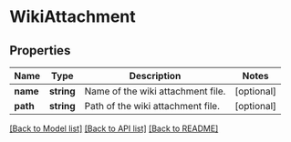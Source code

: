 # WikiAttachment

## Properties
Name | Type | Description | Notes
------------ | ------------- | ------------- | -------------
**name** | **string** | Name of the wiki attachment file. | [optional] 
**path** | **string** | Path of the wiki attachment file. | [optional] 

[[Back to Model list]](../README.md#documentation-for-models) [[Back to API list]](../README.md#documentation-for-api-endpoints) [[Back to README]](../README.md)


